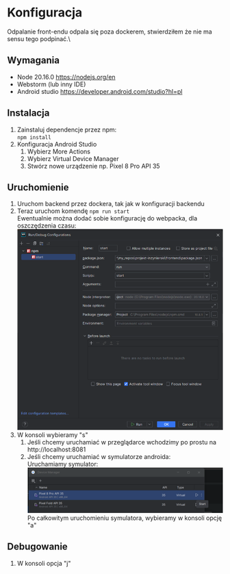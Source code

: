 # Konfiguracja
Odpalanie front-endu odpala się poza dockerem, stwierdziłem że nie ma sensu tego podpinać.\

## Wymagania
* Node 20.16.0 https://nodejs.org/en
* Webstorm (lub inny IDE)
* Android studio https://developer.android.com/studio?hl=pl

## Instalacja
1. Zainstaluj dependencje przez npm:\
``npm install``
2. Konfiguracja Android Studio
   1. Wybierz More Actions
   2. Wybierz Virtual Device Manager
   3. Stwórz nowe urządzenie np. Pixel 8 Pro API 35

## Uruchomienie
1. Uruchom backend przez dockera, tak jak w konfiguracji backendu
2. Teraz uruchom komendę
``npm run start``\
Ewentualnie można dodać sobie konfigurację do webpacka, dla oszczędzenia czasu:\
![img.png](img.png)
3. W konsoli wybieramy "s"
   1. Jeśli chcemy uruchamiać w przeglądarce wchodzimy po prostu na http://localhost:8081
   2. Jeśli chcemy uruchamiać w symulatorze androida:\
   Uruchamiamy symulator:\
   ![img_1.png](img_1.png)\
   Po całkowitym uruchomieniu symulatora, wybieramy w konsoli opcję "a"

## Debugowanie
1. W konsoli opcja "j"